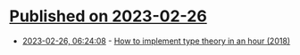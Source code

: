 # [Published on 2023-02-26](index.md)

* [2023-02-26, 06:24:08](https://lobste.rs/s/ffk61i/how_implement_type_theory_hour_2018) - [How to implement type theory in an hour (2018)](https://math.andrej.com/2018/08/25/how-to-implement-type-theory-in-an-hour/)
